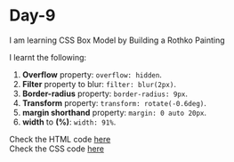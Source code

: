 # Day-9
I am learning CSS Box Model by Building a Rothko Painting

I learnt the following: 

1. **Overflow** property: `overflow: hidden`.
2. **Filter** property to blur: `filter: blur(2px)`.
3. **Border-radius** property: `border-radius: 9px`.  
4. **Transform** property: `transform: rotate(-0.6deg)`.
5. **margin shorthand** property: `margin: 0 auto 20px`.  
6. **width** to **(%)**: `width: 91%`.  


Check the HTML code [here](./fullcode.html)  
Check the CSS code [here](./full-code.css) 